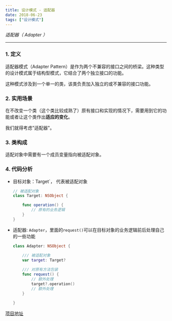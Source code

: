 ```yaml
---
title: 设计模式 - 适配器
date: 2018-06-23
tags: ["设计模式"]
---
```


<!--more-->

_适配器（ Adapter ）_   

---

### 1. 定义

适配器模式（Adapter Pattern）是作为两个不兼容的接口之间的桥梁。这种类型的设计模式属于结构型模式，它结合了两个独立接口的功能。

这种模式涉及到一个单一的类，该类负责加入独立的或不兼容的接口功能。

### 2. 实用场景
在不改变一个类（这个类比较成熟了）原有接口和实现的情况下，需要用到它的功能或者让这个类作出**适应的变化**。

我们就得考虑"适配器"。

### 3. 类构成

适配对象中需要有一个成员变量指向被适配对象。

### 4. 代码分析

- 目标对象：Target`， 代表被适配对象

  ```swift
  // 被适配对象
  class Target: NSObject {
  
      func operation() {
          // 原有的业务逻辑
      }
  }
  ```
  
- 适配器: `Adapter`，里面的`request()`可以在目标对象的业务逻辑前后处理自己的一些功能

  ```swift
  class Adapter: NSObject {
  
      /// 被适配对象
      var target: Target?
      
      /// 对原有方法包装
      func request() {
          // 额外处理
          target?.operation()
          // 额外处理
      }
      
  }
  ```


[项目地址](https://github.com/ihuan/iOS-StudyDemo/tree/master/%E8%AE%BE%E8%AE%A1%E6%A8%A1%E5%BC%8F/DesignPattern)

